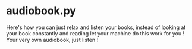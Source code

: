 # audiobook.py

Here's how you can just relax and listen your books, instead of looking at your book constantly and reading let your machine do this work for you !
Your very own audiobook, just listen !
